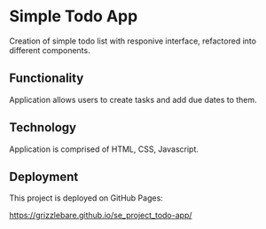 # Simple Todo App

Creation of simple todo list with responive interface, refactored into different components.

## Functionality

Application allows users to create tasks and add due dates to them.

## Technology

Application is comprised of HTML, CSS, Javascript.

## Deployment

This project is deployed on GitHub Pages:

https://grizzlebare.github.io/se_project_todo-app/
